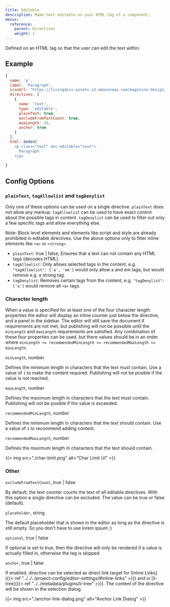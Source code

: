 ```yaml
---
title: Editable
description: Make text editable on your HTML tag of a component.
menus:
  reference:
    parent: Directives
    weight: 1
---
```


Defined on an HTML tag so that the user can edit the text within.

## Example

```js
{
  name: 'p',
  label: 'Paragraph',
  iconUrl: "https://livingdocs-assets.s3.amazonaws.com/magazine-design/assets/images/icons-components/icon_text.svg",
  directives: [
    {
      name: 'text',
      type: 'editable',
      plainText: true,
      excludeFromTextCount: true,
      maxLength: 20,
      anchor: true
    }
  ],
  html: dedent`
    <p class="text" doc-editable="text">
      Paragraph
    </p>
  `
}
```

## Config Options

### `plainText`, `tagAllowlist` and `tagDenylist`

Only one of these options can be used on a single directive. `plainText` does not allow any markup. `tagAllowlist` can be used to have exact control about the possible tags in content. `tagDenylist` can be used to filter out only a few specific tags and allow everything else.

Note: Block level elements and elements like script and style are already prohibited in editable directives. Use the above options only to filter inline elements like `<a>` or `<strong>`.

- `plainText`: true | false, Ensures that a text can not contain any HTML tags (decodes HTML).
- `tagAllowlist`: Only allows selected tags in the content, e.g. `"tagAllowlist": ['a', 'em']` would only allow a and em tags, but would remove e.g. a strong tag.
- `tagDenylist`: Removes certain tags from the content, e.g. `"tagDenylist": ['a']` would remove all `<a>` tags.

### Character length

When a value is specified for at least one of the four character length properties the editor will display an inline counter just below the directive, and a panel in the sidebar. The editor will still save the document if requirements are not met, but publishing will not be possible until the `minLength` and `maxLength` requirements are satisfied. Any combination of these four properties can be used, but there values should be in an order where `minLength <= recommendedMinLength <= recommendedMaxLength <= maxLength`.

`minLength`, number

Defines the minimum length in characters that the text must contain. Use a value of `1` to make the content required. Publishing will not be posible if the value is not reached.

`maxLength`, number

Defines the maximum length in characters that the text must contain. Publishing will not be posible if the value is exceeded.

`recommendedMinLength`, number

Defines the minimum length in characters that the text should contain. Use a value of `1` to recommend adding content.

`recommendedMaxLength`, number

Defines the maximum length in characters that the text should contain.

{{< img src="./char-limit.png" alt="Char Limit UI" >}}

### Other

`excludeFromTextCount`, true | false

By default, the text counter counts the text of all editable directives. With this option a single directive can be excluded. The value can be true or false (default).

`placeholder`, string

The default placeholder that is shown in the editor as long as the directive is still empty. So you don't have to use lorem ipsum ;)

`optional`, true | false

If optional is set to true, then the directive will only be rendered if a value is actually filled in, otherwise the tag is skipped.

`anchor`, true | false

If enabled, directive can be selected as direct link target for [Inline Links]({{< ref "../../../project-config/editor-settings/#inline-links" >}}) and in [li-tree]({{< ref "../../metadata/plugins/li-tree" >}}).
The content of the directive will be shown in the selection dialog.

{{< img src="./anchor-link-dialog.png" alt="Anchor Link Dialog" >}}
